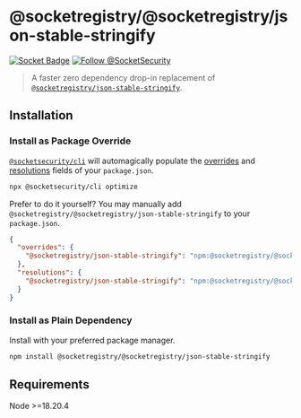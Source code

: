 # @socketregistry/@socketregistry/json-stable-stringify

[![Socket Badge](https://socket.dev/api/badge/npm/package/@socketregistry/@socketregistry/json-stable-stringify)](https://socket.dev/npm/package/@socketregistry/@socketregistry/json-stable-stringify)
[![Follow @SocketSecurity](https://img.shields.io/twitter/follow/SocketSecurity?style=social)](https://twitter.com/SocketSecurity)

> A faster zero dependency drop-in replacement of
> [`@socketregistry/json-stable-stringify`](https://www.npmjs.com/package/@socketregistry/json-stable-stringify).

## Installation

### Install as Package Override

[`@socketsecurity/cli`](https://www.npmjs.com/package/@socketsecurity/cli) will
automagically populate the
[overrides](https://docs.npmjs.com/cli/v9/configuring-npm/package-json#overrides)
and [resolutions](https://yarnpkg.com/configuration/manifest#resolutions) fields
of your `package.json`.

```sh
npx @socketsecurity/cli optimize
```

Prefer to do it yourself? You may manually add
`@socketregistry/@socketregistry/json-stable-stringify` to your `package.json`.

```json
{
  "overrides": {
    "@socketregistry/json-stable-stringify": "npm:@socketregistry/@socketregistry/json-stable-stringify@^1"
  },
  "resolutions": {
    "@socketregistry/json-stable-stringify": "npm:@socketregistry/@socketregistry/json-stable-stringify@^1"
  }
}
```

### Install as Plain Dependency

Install with your preferred package manager.

```sh
npm install @socketregistry/@socketregistry/json-stable-stringify
```

## Requirements

Node &gt;=18.20.4
